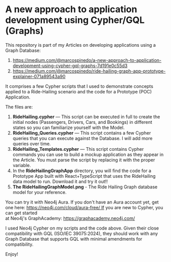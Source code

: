 # A new approach to application development using Cypher/GQL (Graphs)
 

This repository is part of my Articles on developing applications using a Graph Database:

 1. https://medium.com/@marcospinedo/a-new-approach-to-application-development-using-cypher-gql-graphs-7d191e0c55d3 
 2. https://medium.com/@marcospinedo/ride-hailing-graph-app-prototype-explainer-071a89543a90 

It comprises a few Cypher scripts that I used to demonstrate concepts applied to a Ride-Hailing scenario and the code for a Prototype (POC) Application.

The files are:

 1. **RideHailing.cypher** — This script can be executed in full to create the initial nodes (Passengers, Drivers, Cars, and Bookings) in different states so you can familiarize yourself with the Model.
 2. **RideHailing_Queries.cypher** — This script contains a few Cypher queries that you can execute against the Database. I will add more queries over time.
 3. **RideHailing_Templates.cypher** — This script contains Cypher commands you can use to build a mockup application as they appear in the Article. You must parse the script by replacing it with the proper variable.
 4. In the **RideHailingGraphApp** directory, you will find the code for a Prototype App built with React+TypeScript that uses the RideHailing data model to run. Download it and try it out!!
 5. **The RideHailingGraphModel.png** - The Ride Hailing Graph database model for your reference.

You can try it with Neo4j Aura. If you don't have an Aura account yet, get one here: https://neo4j.com/cloud/aura-free/ If you are new to Cypher, you can get started at Neo4j's GraphAcademy: https://graphacademy.neo4j.com/

I used Neo4j Cypher on my scripts and the code above. Given their close compatibility with GQL (ISO/IEC 39075:2024), they should work with any Graph Database that supports GQL with minimal amendments for compatibility. 

Enjoy! 
